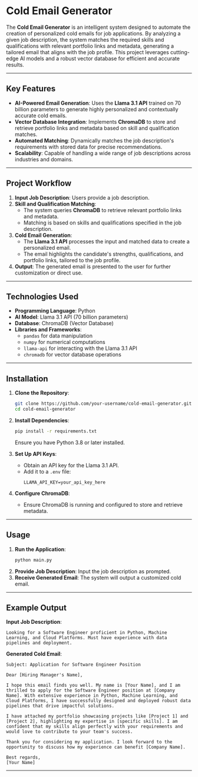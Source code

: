 # Cold Email Generator

The **Cold Email Generator** is an intelligent system designed to automate the creation of personalized cold emails for job applications. By analyzing a given job description, the system matches the required skills and qualifications with relevant portfolio links and metadata, generating a tailored email that aligns with the job profile. This project leverages cutting-edge AI models and a robust vector database for efficient and accurate results.

---

## Key Features

- **AI-Powered Email Generation**: Uses the **Llama 3.1 API** trained on 70 billion parameters to generate highly personalized and contextually accurate cold emails.
- **Vector Database Integration**: Implements **ChromaDB** to store and retrieve portfolio links and metadata based on skill and qualification matches.
- **Automated Matching**: Dynamically matches the job description's requirements with stored data for precise recommendations.
- **Scalability**: Capable of handling a wide range of job descriptions across industries and domains.

---

## Project Workflow

1. **Input Job Description**: Users provide a job description.
2. **Skill and Qualification Matching**:
   - The system queries **ChromaDB** to retrieve relevant portfolio links and metadata.
   - Matching is based on skills and qualifications specified in the job description.
3. **Cold Email Generation**:
   - The **Llama 3.1 API** processes the input and matched data to create a personalized email.
   - The email highlights the candidate's strengths, qualifications, and portfolio links, tailored to the job profile.
4. **Output**: The generated email is presented to the user for further customization or direct use.

---

## Technologies Used

- **Programming Language**: Python
- **AI Model**: Llama 3.1 API (70 billion parameters)
- **Database**: ChromaDB (Vector Database)
- **Libraries and Frameworks**:
  - `pandas` for data manipulation
  - `numpy` for numerical computations
  - `llama-api` for interacting with the Llama 3.1 API
  - `chromadb` for vector database operations

---

## Installation

1. **Clone the Repository**:
   ```bash
   git clone https://github.com/your-username/cold-email-generator.git
   cd cold-email-generator
   ```
2. **Install Dependencies**:
   ```bash
   pip install -r requirements.txt
   ```
   Ensure you have Python 3.8 or later installed.

3. **Set Up API Keys**:
   - Obtain an API key for the Llama 3.1 API.
   - Add it to a `.env` file:
     ```
     LLAMA_API_KEY=your_api_key_here
     ```

4. **Configure ChromaDB**:
   - Ensure ChromaDB is running and configured to store and retrieve metadata.

---

## Usage

1. **Run the Application**:
   ```bash
   python main.py
   ```
2. **Provide Job Description**: Input the job description as prompted.
3. **Receive Generated Email**: The system will output a customized cold email.

---

## Example Output

**Input Job Description**:
```
Looking for a Software Engineer proficient in Python, Machine Learning, and Cloud Platforms. Must have experience with data pipelines and deployment.
```

**Generated Cold Email**:
```
Subject: Application for Software Engineer Position

Dear [Hiring Manager's Name],

I hope this email finds you well. My name is [Your Name], and I am thrilled to apply for the Software Engineer position at [Company Name]. With extensive experience in Python, Machine Learning, and Cloud Platforms, I have successfully designed and deployed robust data pipelines that drive impactful solutions.

I have attached my portfolio showcasing projects like [Project 1] and [Project 2], highlighting my expertise in [specific skills]. I am confident that my skills align perfectly with your requirements and would love to contribute to your team's success.

Thank you for considering my application. I look forward to the opportunity to discuss how my experience can benefit [Company Name].

Best regards,
[Your Name]
```

---
